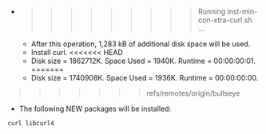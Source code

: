 * >>>>>>>>> Running inst-min-con-xtra-curl.sh ...
  * After this operation, 1,283 kB of additional disk space will be used.
  * Install curl.
<<<<<<< HEAD
  * Disk size = 1862712K. Space Used = 1940K. Runtime = 00:00:00:01.
=======
  * Disk size = 1740908K. Space Used = 1936K. Runtime = 00:00:00:00.
>>>>>>> refs/remotes/origin/bullseye
  * The following NEW packages will be installed:
  ```bash
curl libcurl4
  ```
